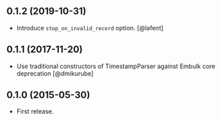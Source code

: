 0.1.2 (2019-10-31)
------------------
* Introduce `stop_on_invalid_record` option. [@lafent]

0.1.1 (2017-11-20)
------------------
* Use traditional constructors of TimestampParser against Embulk core deprecation [@dmikurube]

0.1.0 (2015-05-30)
------------------
* First release.
